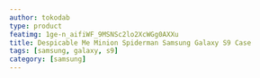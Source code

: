 ```yaml
---
author: tokodab
type: product
featimg: 1ge-n_aifiWF_9MSNSc2lo2XcWGg0AXXu
title: Despicable Me Minion Spiderman Samsung Galaxy S9 Case
tags: [samsung, galaxy, s9]
category: [samsung]
---
```


